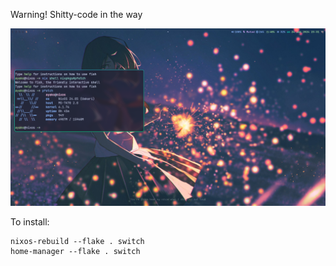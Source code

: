 Warning! Shitty-code in the way

<img src="imgs/example.png">

To install:
```
nixos-rebuild --flake . switch
home-manager --flake . switch
```
